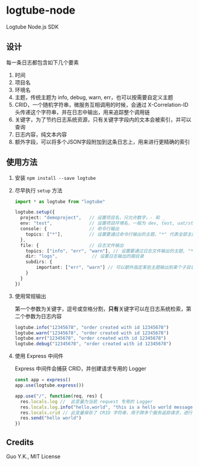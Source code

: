 # logtube-node

Logtube Node.js SDK

## 设计

每一条日志都包含如下几个要素

1. 时间
2. 项目名
3. 环境名
4. 主题，传统主题为 info, debug, warn, err，也可以按需要自定义主题
5. CRID，一个随机字符串，微服务互相调用的时候，会通过 X-Correlation-ID 头传递这个字符串，并在日志中输出，用来追踪整个调用链
6. 关键字，为了节约日志系统资源，只有关键字字段内的文本会被索引，并可以查询
7. 日志内容，纯文本内容
8. 额外字段，可以将多个JSON字段附加到这条日志上，用来进行更精确的索引

## 使用方法

1. 安装 `npm install --save logtube`
2. 尽早执行 `setup` 方法

    ```typescript
    import * as logtube from "logtube"

    logtube.setup({
      project: "demoproject",   // 设置项目名，只允许数字，- 和 _
      env: "test",              // 设置项目环境名，一般为 dev, test, uat/staging, prod
      console: {                // 命令行输出
        topics: ["*"],          // 设置要通过命令行输出的主题，"*" 代表全部主题
      },
      file: {                   // 日志文件输出
        topics: ["info", "err", "warn"], // 设置要通过日志文件输出的主题, "*" 代表全部主题
        dir: "logs",             // 设置日志输出的跟目录
        subdirs: {
            important: ["err", "warn"] // 可以额外指定某些主题输出到某个子目录中，这一行示例代表 err 和 warn 主题输出到 logs 目录中的 important 子目录下
        }
      }
    })
    ```
   
3. 使用常规输出

    第一个参数为关键字，逗号或空格分割，**只有**关键字可以在日志系统检索，第二个参数为日志内容

    ```typescript
    logtube.info("12345678", "order created with id 12345678")
    logtube.warn("12345678", "order created with id 12345678")
    logtube.err("12345678", "order created with id 12345678")
    logtube.debug("12345678", "order created with id 12345678")
    ```
   
4. 使用 Express 中间件

    Express 中间件会捕获 CRID，并创建请求专用的 Logger

    ```typescript
    const app = express()
    app.use(logtube.express())
    
    app.use("/", function(req, res) {
      res.locals.log //  此变量为当前 request 专用的 Logger
      res.locals.log.info("hello,world", "this is a hello world message")
      res.locals.crid // 此变量保存了 CRID 字符串，用于跨多个服务追踪请求，进行下一级服务调用，需要将此值设置到 Header X-Correlation-ID
      res.send("hello world")
    })
    ```
   
 ## Credits
 
 Guo Y.K., MIT License